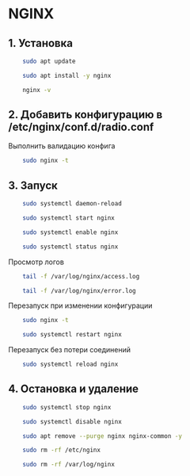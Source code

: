 # NGINX

## 1. Установка

```bash
    sudo apt update

    sudo apt install -y nginx

    nginx -v
```

## 2. Добавить конфигурацию в /etc/nginx/conf.d/radio.conf

Выполнить валидацию конфига

```bash
    sudo nginx -t
```

## 3. Запуск

```bash
    sudo systemctl daemon-reload

    sudo systemctl start nginx

    sudo systemctl enable nginx

    sudo systemctl status nginx
```

Просмотр логов

```bash
    tail -f /var/log/nginx/access.log

    tail -f /var/log/nginx/error.log
```

Перезапуск при изменении конфигурации

```bash
    sudo nginx -t

    sudo systemctl restart nginx
```

Перезапуск без потери соединений

```bash
    sudo systemctl reload nginx
```

## 4. Остановка и удаление

```bash
    sudo systemctl stop nginx

    sudo systemctl disable nginx

    sudo apt remove --purge nginx nginx-common -y

    sudo rm -rf /etc/nginx

    sudo rm -rf /var/log/nginx
```
